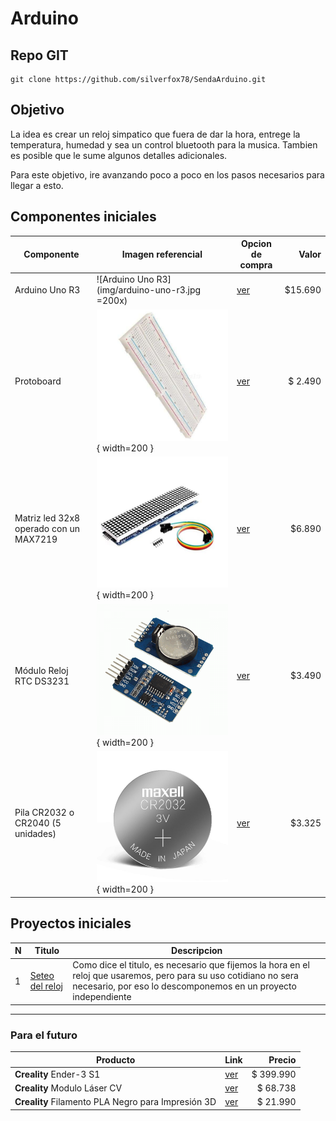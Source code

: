 # Arduino

## Repo GIT

```shell
git clone https://github.com/silverfox78/SendaArduino.git
```

## Objetivo

La idea es crear un reloj simpatico que fuera de dar la hora, entrege la temperatura, humedad y sea un control bluetooth para la musica.
Tambien es posible que le sume algunos detalles adicionales.

Para este objetivo, ire avanzando poco a poco en los pasos necesarios para llegar a esto.

## Componentes iniciales

| Componente                             | Imagen referencial                                                      | Opcion de compra                                                                                           |   Valor |
|----------------------------------------|-------------------------------------------------------------------------|------------------------------------------------------------------------------------------------------------|--------:|
| Arduino Uno R3                         | ![Arduino Uno R3](img/arduino-uno-r3.jpg =200x) | [ver](https://www.mechatronicstore.cl/arduino-uno-r3/)                                                     | $15.690 |
| Protoboard                             | ![Protoboard](img/Protoboard.jpg "Protoboard"){ width=200 }             | [ver](https://www.mechatronicstore.cl/breadboard-830-puntos-mb102/)                                        | $ 2.490 |
| Matriz led 32x8 operado con un MAX7219 | ![Matriz led 32x8](img/MAX7219.jpg "Matriz led 32x8"){ width=200 }      | [ver](https://www.mechatronicstore.cl/Fmatriz-led-8x8x4-256-leds-max7219/)                                 |  $6.890 |
| Módulo Reloj RTC DS3231                | ![Reloj DS3231](img/DS3231.png "Reloj RTC DS3231"){ width=200 }         | [ver](https://www.mechatronicstore.cl/modulo-reloj-rtc-ds3231/)                                            |  $3.490 |
| Pila CR2032 o CR2040 (5 unidades)      | ![Pila CR2032](img/CR2032.jpeg "Pila CR2032"){ width=200 }              | [ver](https://articulo.mercadolibre.cl/MLC-956407083-pack-tira-5-pilas-tipo-boton-duracell-dlcr-2032-_JM ) |  $3.325 |

## Proyectos iniciales

| N | Titulo                                      | Descripcion                                                                                                                                                                         |
|---|---------------------------------------------|-------------------------------------------------------------------------------------------------------------------------------------------------------------------------------------|
| 1 | [Seteo del reloj](p001_reloj_set/readme.md) | Como dice el titulo, es necesario que fijemos la hora en el reloj que usaremos, pero para su uso cotidiano no sera necesario, por eso lo descomponemos en un proyecto independiente |

-----

### Para el futuro

| Producto                                           | Link                                                                                                         |    Precio |
|----------------------------------------------------|--------------------------------------------------------------------------------------------------------------|----------:|
| **Creality** Ender-3 S1                            | [ver](https://www.pcfactory.cl/producto/45683-creality-ender-3-s1)                                           | $ 399.990 |
| **Creality** Modulo Láser CV                       | [ver](https://www.todotoner.cl/en/impresoras/impresoras-3d/repuestos-3d/modulo-laser-cv-ender-3-s1-creality) |  $ 68.738 |
| **Creality** Filamento PLA Negro para Impresión 3D | [ver](https://www.pcfactory.cl/producto/31156-creality-filamento-pla-negro-para-impresion-3d)                |  $ 21.990 |